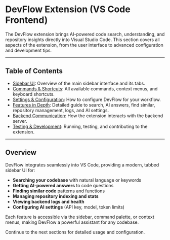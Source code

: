 # DevFlow Extension (VS Code Frontend)

The DevFlow extension brings AI-powered code search, understanding, and repository insights directly into Visual Studio Code. This section covers all aspects of the extension, from the user interface to advanced configuration and development tips.

---

## Table of Contents

- [Sidebar UI](sidebar_ui.md): Overview of the main sidebar interface and its tabs.
- [Commands & Shortcuts](extension_commands.md): All available commands, context menus, and keyboard shortcuts.
- [Settings & Configuration](extension_settings.md): How to configure DevFlow for your workflow.
- [Features in Depth](extension_features.md): Detailed guide to search, AI answers, find similar, repository management, logs, and AI settings.
- [Backend Communication](extension_backend.md): How the extension interacts with the backend server.
- [Testing & Development](extension_dev.md): Running, testing, and contributing to the extension.

---

## Overview

DevFlow integrates seamlessly into VS Code, providing a modern, tabbed sidebar UI for:

- **Searching your codebase** with natural language or keywords
- **Getting AI-powered answers** to code questions
- **Finding similar code** patterns and functions
- **Managing repository indexing and stats**
- **Viewing backend logs and health**
- **Configuring AI settings** (API key, model, token limits)

Each feature is accessible via the sidebar, command palette, or context menus, making DevFlow a powerful assistant for any codebase.

Continue to the next sections for detailed usage and configuration. 
